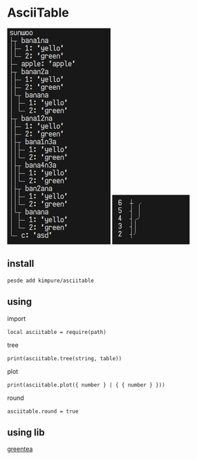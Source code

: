 # AsciiTable
<img src="https://raw.githubusercontent.com/kimpure/asciitable-luau/refs/heads/master/image/tree.png">
<img src="https://raw.githubusercontent.com/kimpure/asciitable-luau/refs/heads/master/image/chart.png">

## install
```
pesde add kimpure/asciitable
```

## using

import
```luau
local asciitable = require(path)
```

tree
```luau
print(asciitable.tree(string, table))
```

plot
```luau
print(asciitable.plot({ number } | { { number } }))
```

round
```luau
asciitable.round = true
```

## using lib
[greentea](https://github.com/Corecii/GreenTea) <br>

